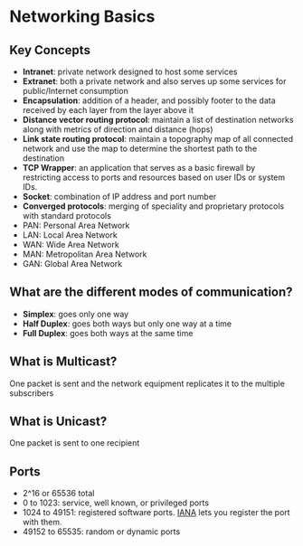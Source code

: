 # Networking Basics


## Key Concepts
- **Intranet**: private network designed to host some services
- **Extranet**: both a private network and also serves up some services for public/Internet consumption
- **Encapsulation**: addition of a header, and possibly footer to the data received by each layer from the layer above it
- **Distance vector routing protocol**: maintain a list of destination networks along with metrics of direction and distance (hops)
- **Link state routing protocol**: maintain a topography map of all connected network and use the map to determine the shortest path to the destination
- **TCP Wrapper**: an application that serves as a basic firewall by restricting access to ports and resources based on user IDs or system IDs.
- **Socket**: combination of IP address and port number
- **Converged protocols**: merging of speciality and proprietary protocols with standard protocols
- PAN: Personal Area Network
- LAN: Local Area Network
- WAN: Wide Area Network
- MAN: Metropolitan Area Network
- GAN: Global Area Network


## What are the different modes of communication?
- **Simplex**: goes only one way
- **Half Duplex**: goes both ways but only one way at a time
- **Full Duplex**: goes both ways at the same time

## What is Multicast? 
One packet is sent and the network equipment replicates it to the multiple subscribers

## What is Unicast?
One packet is sent to one recipient

## Ports
- 2^16 or 65536 total
- 0 to 1023: service, well known, or privileged ports
- 1024 to 49151: registered software ports. [IANA](https://wwwiana.org) lets you register the port with them.
- 49152 to 65535: random or dynamic ports
